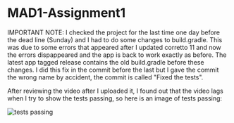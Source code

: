 # MAD1-Assignment1

IMPORTANT NOTE:
I checked the project for the last time one day before the dead line (Sunday) and I had to do some changes to build.gradle.
This was due to some errors that appeared after I updated corretto 11 and now the errors dispappeared and the app is back to work exactly as before.
The latest app tagged release contains the old build.gradle before these changes.
I did this fix in the commit before the last but I gave the commit the wrong name by accident, the commit is called "Fixed the tests".

After reviewing the video after I uploaded it, I found out that the video lags when I try to show the tests passing, 
so here is an image of tests passing:

![tests passing](https://user-images.githubusercontent.com/46385867/197383213-a42cb9af-b705-40bb-a7e3-18c8c16cd851.PNG)
